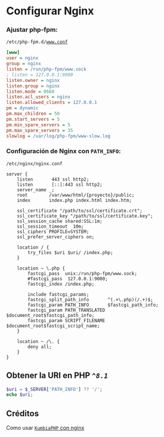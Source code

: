 # Configurar Nginx

### Ajustar php-fpm:
<code>/etc/php-fpm.d/www.conf</code>
```ini
[www]
user = nginx
group = nginx
listen = /run/php-fpm/www.sock
; listen = 127.0.0.1:9000
listen.owner = nginx
listen.group = nginx
listen.mode = 0660
listen.acl_users = nginx
listen.allowed_clients = 127.0.0.1
pm = dynamic
pm.max_children = 50
pm.start_servers = 5
pm.min_spare_servers = 5
pm.max_spare_servers = 35
slowlog = /var/log/php-fpm/www-slow.log
```


### Configuración de Nginx con <code>PATH_INFO</code>:
<code>/etc/nginx/nginx.conf</code>
```nginx
server {
    listen       443 ssl http2;
    listen       [::]:443 ssl http2;
    server_name _;
    root        /var/www/html/{proyecto}/public;
    index       index.php index.html index.htm;

    ssl_certificate "/path/to/ssl/certificate.crt";
    ssl_certificate_key "/path/to/ssl/certificate.key";
    ssl_session_cache shared:SSL:1m;
    ssl_session_timeout  10m;
    ssl_ciphers PROFILE=SYSTEM;
    ssl_prefer_server_ciphers on;

    location / {
        try_files $uri $uri/ /index.php;
    }

    location ~ \.php {
        fastcgi_pass  unix:/run/php-fpm/www.sock;
        #fastcgi_pass  127.0.0.1:9000;
        fastcgi_index /index.php;

        include fastcgi_params;
        fastcgi_split_path_info       ^(.+\.php)(/.+)$;
        fastcgi_param PATH_INFO       $fastcgi_path_info;
        fastcgi_param PATH_TRANSLATED $document_root$fastcgi_path_info;
        fastcgi_param SCRIPT_FILENAME $document_root$fastcgi_script_name;
    }

    location ~ /\. {
        deny all;
    }
}
```

## Obtener la URI en PHP <code><i>^8.1</i></code>
```php
$uri = $_SERVER['PATH_INFO'] ?? '/';
echo $uri;
```

## Créditos
Como usar <a href="https://github.com/KumbiaPHP/Documentation/blob/master/es/to-install.md#configurar-nginx"><code>KumbiaPHP</code> con nginx</a>
